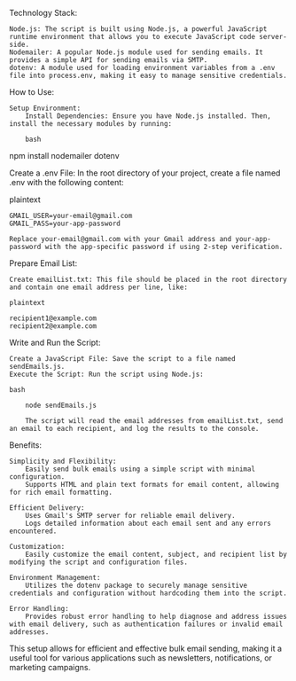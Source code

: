 Technology Stack:

    Node.js: The script is built using Node.js, a powerful JavaScript runtime environment that allows you to execute JavaScript code server-side.
    Nodemailer: A popular Node.js module used for sending emails. It provides a simple API for sending emails via SMTP.
    dotenv: A module used for loading environment variables from a .env file into process.env, making it easy to manage sensitive credentials.

How to Use:

    Setup Environment:
        Install Dependencies: Ensure you have Node.js installed. Then, install the necessary modules by running:

        bash

npm install nodemailer dotenv

Create a .env File: In the root directory of your project, create a file named .env with the following content:

plaintext

    GMAIL_USER=your-email@gmail.com
    GMAIL_PASS=your-app-password

    Replace your-email@gmail.com with your Gmail address and your-app-password with the app-specific password if using 2-step verification.

Prepare Email List:

    Create emailList.txt: This file should be placed in the root directory and contain one email address per line, like:

    plaintext

    recipient1@example.com
    recipient2@example.com

Write and Run the Script:

    Create a JavaScript File: Save the script to a file named sendEmails.js.
    Execute the Script: Run the script using Node.js:

    bash

        node sendEmails.js

        The script will read the email addresses from emailList.txt, send an email to each recipient, and log the results to the console.

Benefits:

    Simplicity and Flexibility:
        Easily send bulk emails using a simple script with minimal configuration.
        Supports HTML and plain text formats for email content, allowing for rich email formatting.

    Efficient Delivery:
        Uses Gmail's SMTP server for reliable email delivery.
        Logs detailed information about each email sent and any errors encountered.

    Customization:
        Easily customize the email content, subject, and recipient list by modifying the script and configuration files.

    Environment Management:
        Utilizes the dotenv package to securely manage sensitive credentials and configuration without hardcoding them into the script.

    Error Handling:
        Provides robust error handling to help diagnose and address issues with email delivery, such as authentication failures or invalid email addresses.

This setup allows for efficient and effective bulk email sending, making it a useful tool for various applications such as newsletters, notifications, or marketing campaigns.
